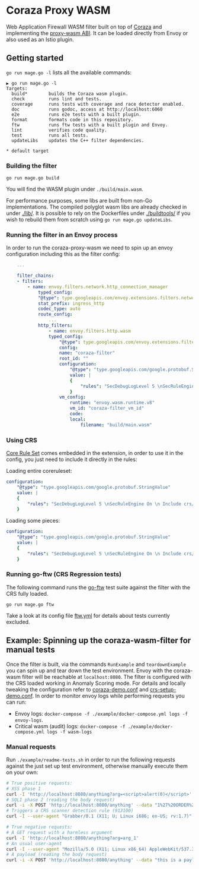 # Coraza Proxy WASM

Web Application Firewall WASM filter built on top of [Coraza](https://github.com/corazawaf/coraza) and implementing the [proxy-wasm ABI](https://github.com/proxy-wasm/spec). It can be loaded directly from Envoy or also used as an Istio plugin.

## Getting started

`go run mage.go -l` lists all the available commands:
```
▶ go run mage.go -l
Targets:
  build*        builds the Coraza wasm plugin.
  check         runs lint and tests.
  coverage      runs tests with coverage and race detector enabled.
  doc           runs godoc, access at http://localhost:6060
  e2e           runs e2e tests with a built plugin.
  format        formats code in this repository.
  ftw           runs ftw tests with a built plugin and Envoy.
  lint          verifies code quality.
  test          runs all tests.
  updateLibs    updates the C++ filter dependencies.

* default target
```

### Building the filter

```
go run mage.go build
```
You will find the WASM plugin under `./build/main.wasm`.

For performance purposes, some libs are built from non-Go implementations. The compiled polyglot wasm libs are already checked in under [./lib/](./lib/). It is possible to rely on the Dockerfiles under [./buildtools/](./buildtools/) if you wish to rebuild them from scratch
using `go run mage.go updateLibs`.

### Running the filter in an Envoy process

In order to run the coraza-proxy-wasm we need to spin up an envoy configuration including this as the filter config:

```yaml
    ...

    filter_chains:
    - filters:
        - name: envoy.filters.network.http_connection_manager
            typed_config:
            "@type": type.googleapis.com/envoy.extensions.filters.network.http_connection_manager.v3.HttpConnectionManager
            stat_prefix: ingress_http
            codec_type: auto
            route_config:
                ...
            http_filters:
                - name: envoy.filters.http.wasm
                typed_config:
                    "@type": type.googleapis.com/envoy.extensions.filters.http.wasm.v3.Wasm
                    config:
                    name: "coraza-filter"
                    root_id: ""
                    configuration:
                        "@type": "type.googleapis.com/google.protobuf.StringValue"
                        value: |
                        {
                            "rules": "SecDebugLogLevel 5 \nSecRuleEngine On \nSecRule REQUEST_URI \"@streq /admin\" \"id:101,phase:1,t:lowercase,deny\""
                        }
                    vm_config:
                        runtime: "envoy.wasm.runtime.v8"
                        vm_id: "coraza-filter_vm_id"
                        code:
                        local:
                            filename: "build/main.wasm"
```

### Using CRS

[Core Rule Set](https://github.com/coreruleset/coreruleset) comes embedded in the extension, in order to use it in the config, you just need to include it directly in the rules:

Loading entire coreruleset:

```yaml
configuration:
    "@type": "type.googleapis.com/google.protobuf.StringValue"
    value: |
    {
        "rules": "SecDebugLogLevel 5 \nSecRuleEngine On \n Include crs/*.conf"
    }
```

Loading some pieces:

```yaml
configuration:
    "@type": "type.googleapis.com/google.protobuf.StringValue"
    value: |
    {
        "rules": "SecDebugLogLevel 5 \nSecRuleEngine On \n Include crs/REQUEST-901-INITIALIZATION.conf"
    }
```

### Running go-ftw (CRS Regression tests)

The following command runs the [go-ftw](https://github.com/fzipi/go-ftw) test suite against the filter with the CRS fully loaded.
```
go run mage.go ftw
```
Take a look at its config file [ftw.yml](./ftw/ftw.yml) for details about tests currently excluded.

## Example: Spinning up the coraza-wasm-filter for manual tests
Once the filter is built, via the commands `RunExample` and `teardownExample` you can spin up and tear down the test environment. Envoy with the coraza-wasm filter will be reachable at `localhost:8080`. The filter is configured with the CRS loaded working in Anomaly Scoring mode. For details and locally tweaking the configuration refer to [coraza-demo.conf](./rules/coraza-demo.conf) and [crs-setup-demo.conf](./rules/crs-setup-demo.conf).
In order to monitor envoy logs while performing requests you can run:
- Envoy logs: `docker-compose -f ./example/docker-compose.yml logs -f envoy-logs`.
- Critical wasm (audit) logs: `docker-compose -f ./example/docker-compose.yml logs -f wasm-logs`

### Manual requests
Run `./example/readme-tests.sh` in order to run the following requests against the just set up test environment, otherwise manually execute them on your own:
```bash
# True positive requests:
# XSS phase 1
curl -I 'http://localhost:8080/anything?arg=<script>alert(0)</script>'
# SQLI phase 2 (reading the body request)
curl -i -X POST 'http://localhost:8080/anything' --data "1%27%20ORDER%20BY%203--%2B"
# Triggers a CRS scanner detection rule (913100)
curl -I --user-agent "Grabber/0.1 (X11; U; Linux i686; en-US; rv:1.7)" -H "Host: localhost" -H "Accept: text/xml,application/xml,application/xhtml+xml,text/html;q=0.9,text/plain;q=0.8,image/png,*/*;q=0.5" localhost:8080

# True negative requests:
# A GET request with a harmless argument
curl -I 'http://localhost:8080/anything?arg=arg_1'
# An usual user-agent
curl -I --user-agent "Mozilla/5.0 (X11; Linux x86_64) AppleWebKit/537.36 (KHTML, like Gecko) Chrome/105.0.0.0 Safari/537.36" localhost:8080
# A payload (reading the body request)
curl -i -X POST 'http://localhost:8080/anything' --data "this is a payload"
```
